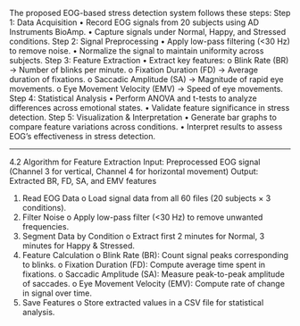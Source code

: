 The proposed EOG-based stress detection system follows these steps:
Step 1: Data Acquisition
•	Record EOG signals from 20 subjects using AD Instruments BioAmp.
•	Capture signals under Normal, Happy, and Stressed conditions.
Step 2: Signal Preprocessing
•	Apply low-pass filtering (<30 Hz) to remove noise.
•	Normalize the signal to maintain uniformity across subjects.
Step 3: Feature Extraction
•	Extract key features: 
o	Blink Rate (BR) → Number of blinks per minute.
o	Fixation Duration (FD) → Average duration of fixations.
o	Saccadic Amplitude (SA) → Magnitude of rapid eye movements.
o	Eye Movement Velocity (EMV) → Speed of eye movements.
Step 4: Statistical Analysis
•	Perform ANOVA and t-tests to analyze differences across emotional states.
•	Validate feature significance in stress detection.
Step 5: Visualization & Interpretation
•	Generate bar graphs to compare feature variations across conditions.
•	Interpret results to assess EOG’s effectiveness in stress detection.
________________________________________


4.2 Algorithm for Feature Extraction
Input: Preprocessed EOG signal (Channel 3 for vertical, Channel 4 for horizontal movement)
Output: Extracted BR, FD, SA, and EMV features
1.	Read EOG Data 
o	Load signal data from all 60 files (20 subjects × 3 conditions).
2.	Filter Noise 
o	Apply low-pass filter (<30 Hz) to remove unwanted frequencies.
3.	Segment Data by Condition 
o	Extract first 2 minutes for Normal, 3 minutes for Happy & Stressed.
4.	Feature Calculation 
o	Blink Rate (BR): Count signal peaks corresponding to blinks.
o	Fixation Duration (FD): Compute average time spent in fixations.
o	Saccadic Amplitude (SA): Measure peak-to-peak amplitude of saccades.
o	Eye Movement Velocity (EMV): Compute rate of change in signal over time.
5.	Save Features 
o	Store extracted values in a CSV file for statistical analysis.
